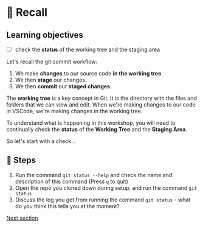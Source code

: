 
# 📲 Recall

## Learning objectives

- [ ] check the **status** of the working tree and the staging area

Let's recall the git commit workflow:

1. We make **changes** to our source code **in the working tree**.
2. We then **stage** our changes.
3. We then **commit** our **staged changes**.

The **working tree** is a key concept in Git.
It is the directory with the files and folders that we can view and edit.
When we're making changes to our code in VSCode, we're making changes in the working tree.

To understand what is happening in this workshop, you will need to continually check the **status** of the **Working Tree** and the **Staging Area**.

So let's start with a check...

## 👣 Steps

1. Run the command `git status --help` and check the name and description of this command (Press `q` to quit)
2. Open the repo you cloned down during setup, and run the command `git status`
3. Discuss the log you get from running the command `git status` - what do you think this tells you at the moment?


[Next section](./staging.md)

